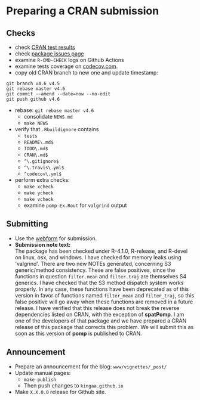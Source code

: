 # Preparing a CRAN submission

## Checks

- check [CRAN test results](https://cran.r-project.org/web/checks/check_results_pomp.html)
- check [package issues page](https://github.com/kingaa/pomp/issues)
- examine `R-CMD-CHECK` logs on Github Actions
- examine tests coverage on [codecov.com](https://codecov.io/gh/kingaa/pomp).
- copy old CRAN branch to new one and update timestamp:

```
git branch v4.6 v4.5
git rebase master v4.6
git commit --amend --date=now --no-edit
git push github v4.6
```

- rebase: `git rebase master v4.6`
  - consolidate `NEWS.md`
  - `make NEWS`
- verify that `.Rbuildignore` contains
  - `tests`
  - `README\.md$`
  - `TODO\.md$`
  - `CRAN\.md$`
  - `^\.gitignore$`
  - `^\.travis\.yml$`
  - `^codecov\.yml$`
- perform extra checks:
  - `make xcheck`
  - `make ycheck`
  - `make vcheck`
  - examine `pomp-Ex.Rout` for `valgrind` output

## Submitting

- Use the [webform](https://xmpalantir.wu.ac.at/cransubmit/) for submission.
- **Submission note text:**  
  The package has been checked under R-4.1.0, R-release, and R-devel on linux, osx, and windows.
  I have checked for memory leaks using 'valgrind'.
  There are two new NOTEs generated, concerning S3 generic/method consistency.
  These are false positives, since the functions in question `filter.mean` and `filter.traj` are themselves S4 generics.
  I have checked that the S3 method dispatch system works properly.
  In any case, these functions have been deprecated as of this version in favor of functions named `filter_mean` and `filter_traj`, so this false positive will go away when these functions are removed in a future release.
  I have verified that this release does not break the reverse dependencies listed on CRAN, with the exception of **spatPomp**.
  I am one of the developers of that package and we have prepared a CRAN release of this package that corrects this problem.
  We will submit this as soon as this version of **pomp** is published to CRAN.

## Announcement

- Prepare an announcement for the blog: `www/vignettes/_post/`
- Update manual pages:
  - `make publish`
  - Then push changes to `kingaa.github.io`
- Make `X.X.0.0` release for Github site.
